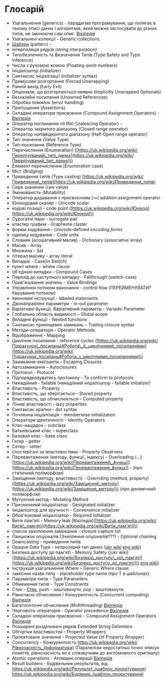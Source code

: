# Глосарій

* Узагальнення \(generics\) - парадигма програмування, що полягає в такому описі даних і алгоритмів, який можна застосувати до різних типів, не змінюючи сам опис. [Вікіпедія](https://uk.wikipedia.org/wiki/Узагальнене_програмування)
* Узагальнені колекції - Generic collections.
* [Шаблон](language_reference/08_patterns.md) \(pattern\) - 
* Інтерполяція рядків \(string interpolation\)
* Типобезпечність та Визначення Типів \(Type Safety and Type Inference\)
* Числа з рухомою комою \(Floating-point numbers\)
* Ініціалізатор \(initializer\)
* Синтаксис ініціалізації \(initializer syntax\)
* Примусове розгортання \(Forced Unwrapping\)
* Ранній вихід \(Early Exit\)
* Опціонали, що розгортаються неявно \(Implicitly Unwrapped Optionals\)
* Безхазяйні посилання \(Unowned References\)
* Обробка помилок \(error handling\)
* Припущення \(Assertions\) 
* Складені оператори присвоєння \(Compound Assignment Operators\) - [Вікіпедія](https://uk.wikipedia.org/wiki/Оператори_в_C_та_C%2B%2B#.D0.A1.D0.BA.D0.BB.D0.B0.D0.B4.D0.B5.D0.BD.D1.96_.D0.BE.D0.BF.D0.B5.D1.80.D0.B0.D1.82.D0.BE.D1.80.D0.B8_.D0.BF.D1.80.D0.B8.D1.81.D0.B2.D0.BE.D1.94.D0.BD.D0.BD.D1.8F)
* Оператор поглинання nil \(Nil-Coalescing Operator\) - 
* Оператор закритого діапазону \(Closed range operator\)
* Оператор напіввідкритого діапазону \(Half-Open range operator\)
* Тип-значення \(Value Type\)
* Тип-посилання \(Reference Type\)
* Перечислення \(Enumeration\) \([https://uk.wikipedia.org/wiki/Перелічуваний\_тип\_даних](https://uk.wikipedia.org/wiki/Перелічуваний_тип_даних)\)
* Елемент перечислення \(Enumeration case\)
* Міст \(Bridging\)
* Приведення типів \(Type casting\) [https://uk.wikipedia.org/wiki/Приведення\_типів](https://uk.wikipedia.org/wiki/Приведення_типів)
* Сире значення \(raw value\)
* Змінюваність \(Mutability\)
* Оператор додавання з присвоєнням \(`+=`\) addition assignment operator
* Юнікодовий скаляр - Unicode scalar 
* кодові позиції - code point \([https://uk.wikipedia.org/wiki/Юнікод](https://uk.wikipedia.org/wiki/Юнікод)\)
* Сурогатні пари - surrogate pair
* кластер графем - Grapheme claster
* форми кодування - Unicode-defined _encoding forms_
* одиниці кодування - Code units
* Словник \(асоціативний масив\) - Dictionary \(associative array\)
* Масив - Array
* Множина - Set    
* літерал масиву - array literal
* Випадок - Case\(in Switch\)
* пункт where - where clause
* об'єднані випадки - Compound Cases
* Перехід до наступного випадку - Fallthrough \(switch-case\)
* Прив'язування значень - Value Bindings
* Управління потоком виконання - control flow \(ПЕРЕЙМЕНУВАТИ? Керування потоком\)
* Іменовані інструкції - labeled statements
* Двонаправлені параметри - in-out parameter
* Варіативні функції, Варіативний параметр - Variadic Parameter
* Глобальна область видимості – Global scope 
* Вкладені функції - Nested functions
* Синтаксис прикінцевих замикань – Trailing closure syntax
* Методи-оператори - Operator Methods
* Відображення - Mapping
* Циклічне посилання - reference cycles \([https://uk.wikipedia.org/wiki/Підрахунок\_посилань\#Робота\_з\_циклічними\_посиланнями](https://uk.wikipedia.org/wiki/Підрахунок_посилань#Робота_з_циклічними_посиланнями)\)
* Замикання-емігранти – Escaping Closures
* Автозамикання – Autoclosures
* Протокол - Protocol
* Підпорядковуватись протоколу - To conform to protocols
* Ненадійний - failable \(ненадійний ініціалізатор - failable initializer\)
* Властивість - Property
* Властивість, що зберігається – Stored property
* Властивість, що обчислюється – Computed property
* Ліниві властивості – lazy properties
* Синтаксис крапки – dot syntax
* Почленна ініціалізація - memberwise initialization
* Оператори ідентичності - Identity Operators
* Клас-нащадок – subclass
* Батьківський клас – superclass
* Базовий клас – base class
* Гетер - getter
* Сетер - setter
* спостерігачі за властивостями - Property Observers
* Перевантаження \(методу, функції, індексу\) - Overloading \(...\) [https://uk.wikipedia.org/wiki/Перевантаження\_функції](https://uk.wikipedia.org/wiki/Перевантаження_функції) - \(про статичний поліморфізм\)
* Заміщення \(методу, властивості\) - Overriding \(method, property\) \([https://uk.wikipedia.org/wiki/Заміщення\_методу](https://uk.wikipedia.org/wiki/Заміщення_методу)\) \(про динамічний поліморфізм\)
* Мутуючий метод - Mutating Method
* Призначений ініціалізатор - Designated initializer
* Ініціалізатор для зручності - Convenience initializer
* Обов'язковий ініціалізатор - Required initializer
* Витік пам'яті - Memory leak \[Вікіпедія\]\([https://uk.wikipedia.org/wiki/Витік\_пам'яті](https://uk.wikipedia.org/wiki/Витік_пам'яті)\)
* список захоплення замикання - closure capture list
* Ланцюжок опціоналів \(Зчеплення опціоналів???\) - Optional chaining
* Downcasting - приведення типів
* Opaque Data Type - непрозорий тип даних \([ukr wiki](https://uk.wikipedia.org/wiki/Непрозорий_тип_даних) [eng wiki](https://en.wikipedia.org/wiki/Opaque_data_type)\)
* Безпека доступу до пам'яті - Memory Safety \(\[ukr wiki\]\([https://uk.wikipedia.org/wiki/Безпека\_доступу\_до\_пам'яті](https://uk.wikipedia.org/wiki/Безпека_доступу_до_пам'яті)\) [eng wiki](https://en.wikipedia.org/wiki/Memory_safety)\)
* Інструкція узагальнення Where – Generic Where clause
* замісник назви типу - placeholder type name \(про T в шаблонах\)
* Параметри типів - Type Parameters
* Обмеження типів - Type Constraints
* Стек - [Стек](https://uk.wikipedia.org/wiki/Стек), push - заштовхнути, pop - виштовхнути. 
* Рівночасні обчислeння / Конкурентність \(Concurrent computing\) [Вікіпедія](https://uk.wikipedia.org/wiki/Рівночасні_обчислення)
* Багатопоточні обчислення \(Multithreading\) [Вікіпедія](https://uk.wikipedia.org/wiki/Багатонитковість)
* Черговість операторів - Operator precedence [Вікіпедія](https://uk.wikipedia.org/wiki/Черговість_операцій)
* Складені оператори присвоєння - Compound Assignment Operators [Вікіпедія](https://uk.wikipedia.org/wiki/Оператори_в_C_та_C%2B%2B#Складені_оператори_присвоєння)
* Розширені розділювачі рядків Extended String Delimiters
* Обгортки властивостей - Property Wrappers
* Проєктоване значення - Projected Value (of Property Wrapper)
* Concurrency - Конкурентність https://uk.wikipedia.org/wiki/Рівночасність_(інформатика) (Паралелізм недостатньо точно описує поняття, рівночасність не є співзвучним до англомовного оригіналу)
* Atomic operations - Атомарні операції [Вікіпедія](https://uk.wikipedia.org/wiki/Атомарна_операція)
* Result builders - Будівельник результатів, від: https://uk.wikipedia.org/wiki/Результат_(шаблон_проєктування) https://uk.wikipedia.org/wiki/Будівник_(шаблон_проєктування)

